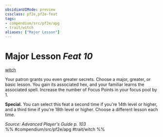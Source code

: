 ```yaml
---
obsidianUIMode: preview
cssclass: pf2e,pf2e-feat
tags:
- compendium/src/pf2e/apg
- trait/witch
aliases: ["Major Lesson"]
---
```

# Major Lesson  *Feat 10*  
[witch](rules/traits/witch-apg.md)  


Your patron grants you even greater secrets. Choose a major, greater, or basic lesson. You gain its associated hex, and your familiar learns the associated spell. Increase the number of Focus Points in your focus pool by 1.

**Special.** You can select this feat a second time if you're 14th level or higher, and a third time if you're 18th level or higher. Choose a different lesson each time.

*Source: Advanced Player's Guide p. 103*  
%% #compendium/src/pf2e/apg #trait/witch %%